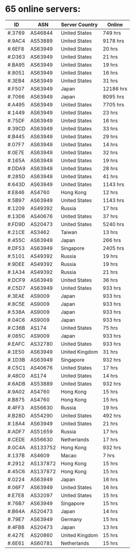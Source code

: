 # 65 online servers:

| ID | ASN | Server Country | Online |
| ------ | ------ | ------ | ------ |
| #.3769 | AS46844 | United States | 749 hrs |
| #.9AC4 | AS53889 | United States | 9178 hrs |
| #.6EF8 | AS63949 | United States | 20 hrs |
| #.D363 | AS63949 | United States | 21 hrs |
| #.BA95 | AS63949 | United States | 19 hrs |
| #.8051 | AS63949 | United States | 16 hrs |
| #.3EB4 | AS63949 | United States | 31 hrs |
| #.F507 | AS63949 | Japan | 12186 hrs |
| #.7066 | AS63949 | Japan | 8095 hrs |
| #.A495 | AS63949 | United States | 7705 hrs |
| #.1449 | AS63949 | United States | 23 hrs |
| #.75DF | AS63949 | United States | 16 hrs |
| #.39CD | AS63949 | United States | 33 hrs |
| #.B445 | AS63949 | United States | 29 hrs |
| #.07F7 | AS63949 | United States | 14 hrs |
| #.0E7E | AS63949 | United States | 32 hrs |
| #.165A | AS63949 | United States | 19 hrs |
| #.DDA9 | AS63949 | United States | 28 hrs |
| #.285D | AS63949 | United States | 41 hrs |
| #.643D | AS63949 | United States | 1143 hrs |
| #.E846 | AS4760 | Hong Kong | 12 hrs |
| #.5B97 | AS63949 | United States | 1143 hrs |
| #.1209 | AS49392 | Russia | 17 hrs |
| #.13D6 | AS40676 | United States | 37 hrs |
| #.FD9D | AS20473 | United States | 5240 hrs |
| #.21CE | AS3462 | Taiwan | 13 hrs |
| #.455C | AS63949 | Japan | 266 hrs |
| #.DF53 | AS63949 | Singapore | 2405 hrs |
| #.5101 | AS49392 | Russia | 19 hrs |
| #.9DEE | AS49392 | Russia | 19 hrs |
| #.1A34 | AS49392 | Russia | 21 hrs |
| #.DCF9 | AS63949 | United States | 36 hrs |
| #.C5D7 | AS63949 | United States | 933 hrs |
| #.3EAE | AS9009 | Japan | 933 hrs |
| #.8C5E | AS9009 | Japan | 933 hrs |
| #.538A | AS9009 | Japan | 933 hrs |
| #.04C6 | AS9009 | Japan | 933 hrs |
| #.C36B | AS174 | United States | 75 hrs |
| #.085C | AS9009 | Japan | 933 hrs |
| #.EAFC | AS32780 | United States | 933 hrs |
| #.1E50 | AS63949 | United Kingdom | 31 hrs |
| #.1D3B | AS63949 | Singapore | 932 hrs |
| #.C5C1 | AS40676 | United States | 17 hrs |
| #.48C0 | AS174 | United States | 14 hrs |
| #.6ADB | AS53889 | United States | 932 hrs |
| #.9A02 | AS4760 | Hong Kong | 15 hrs |
| #.B875 | AS4760 | Hong Kong | 15 hrs |
| #.4FF3 | AS56630 | Russia | 19 hrs |
| #.B28D | AS54290 | United States | 492 hrs |
| #.18A4 | AS63949 | United States | 21 hrs |
| #.ADF7 | AS51659 | Russia | 17 hrs |
| #.CEDE | AS56630 | Netherlands | 17 hrs |
| #.0C4A | AS133752 | Hong Kong | 932 hrs |
| #.137B | AS4609 | Macao | 7 hrs |
| #.2912 | AS137872 | Hong Kong | 15 hrs |
| #.45C6 | AS137872 | Hong Kong | 15 hrs |
| #.0224 | AS63949 | Japan | 16 hrs |
| #.06F7 | AS63949 | United States | 16 hrs |
| #.E7E8 | AS32097 | United States | 15 hrs |
| #.76B7 | AS63949 | Singapore | 15 hrs |
| #.B64A | AS20473 | Japan | 14 hrs |
| #.79E7 | AS63949 | Germany | 15 hrs |
| #.4FB8 | AS20473 | Japan | 13 hrs |
| #.427E | AS20860 | United Kingdom | 15 hrs |
| #.6E61 | AS60781 | Netherlands | 15 hrs |

